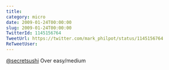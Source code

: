 ```yaml
---
title: 
category: micro
date: 2009-01-24T00:00:00
slug: 2009-01-24T00:00:00
TwitterId: 1145156764
TweetUrl: https://twitter.com/mark_philpot/status/1145156764
ReTweetUser: 
---
```


[@secretsushi](https://twitter.com/secretsushi) Over easy/medium